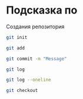 # Подсказка по 

Создания репозитория
```sh
git init
```
```sh
git add
```
```sh
git commit -m "Message"
```
```sh
git log
```
```sh
git log --oneline
```
```sh
git checkout
```

